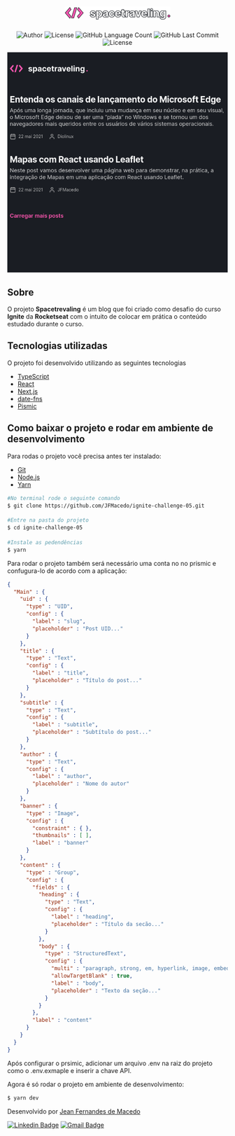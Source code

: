<h1 align="center">
	<img src=".github/logo.png" />
</h1>

<p align="center">
	<img alt="Author" src="https://img.shields.io/badge/Author-Jean%20Fernandes%20de%20Macedo-FF57B2?style=flat" />
	<img alt="License" src="https://img.shields.io/badge/license-MIT-FF57B2?style=flat" />
	<img alt="GitHub Language Count" src="https://img.shields.io/github/languages/count/JFMacedo/
ignite-challenge-05?color=FF57B2&style=flat" />
	<img alt="GitHub Last Commit" src="https://img.shields.io/github/last-commit/JFMacedo/ignite-challenge-05?color=FF57B2&style=flat" />
	<img alt="License" src="https://img.shields.io/badge/status-Conclu%C3%ADdo-FF57B2?style=flat" />
</p>

<div align="center">
	<img src=".github/home.png" />
</div>

## Sobre

O projeto **Spacetrevaling** é um blog que foi criado como desafio do curso **Ignite** da **Rocketseat** com o intuito de colocar em prática o conteúdo estudado durante o curso.

## Tecnologias utilizadas

O projeto foi desenvolvido utilizando as seguintes tecnologias

- [TypeScript](https://www.typescriptlang.org/)
- [React](https://reactjs.org/)
- [Next.js](https://nextjs.org/)
- [date-fns](https://date-fns.org/)
- [Pismic](https://prismic.io/)

## Como baixar o projeto e rodar em ambiente de desenvolvimento

Para rodas o projeto você precisa antes ter instalado:
- [Git](https://git-scm.com/)
- [Node.js](https://nodejs.org/pt-br/)
- [Yarn](https://yarnpkg.com/)

```zsh
#No terminal rode o seguinte comando
$ git clone https://github.com/JFMacedo/ignite-challenge-05.git

#Entre na pasta do projeto
$ cd ignite-challenge-05 

#Instale as pedendências
$ yarn
```

Para rodar o projeto também será necessário uma conta no no prismic e confugura-lo de acordo com a aplicação:

```json
{
  "Main" : {
    "uid" : {
      "type" : "UID",
      "config" : {
        "label" : "slug",
        "placeholder" : "Post UID..."
      }
    },
    "title" : {
      "type" : "Text",
      "config" : {
        "label" : "title",
        "placeholder" : "Título do post..."
      }
    },
    "subtitle" : {
      "type" : "Text",
      "config" : {
        "label" : "subtitle",
        "placeholder" : "Subtítulo do post..."
      }
    },
    "author" : {
      "type" : "Text",
      "config" : {
        "label" : "author",
        "placeholder" : "Nome do autor"
      }
    },
    "banner" : {
      "type" : "Image",
      "config" : {
        "constraint" : { },
        "thumbnails" : [ ],
        "label" : "banner"
      }
    },
    "content" : {
      "type" : "Group",
      "config" : {
        "fields" : {
          "heading" : {
            "type" : "Text",
            "config" : {
              "label" : "heading",
              "placeholder" : "Título da secão..."
            }
          },
          "body" : {
            "type" : "StructuredText",
            "config" : {
              "multi" : "paragraph, strong, em, hyperlink, image, embed, list-item, o-list-item, rtl",
              "allowTargetBlank" : true,
              "label" : "body",
              "placeholder" : "Texto da seção..."
            }
          }
        },
        "label" : "content"
      }
    }
  }
}
```

Após configurar o prsimic, adicionar um arquivo .env na raiz do projeto como o .env.exmaple e inserir a chave API.

Agora é só rodar o projeto em ambiente de desenvolvimento:
```zsh
$ yarn dev
```

Desenvolvido por [Jean Fernandes de Macedo](https://github.com/JFMacedo)

[![Linkedin Badge](https://img.shields.io/badge/-Jean%20Fernandes%20de%20Macedo-0077B5?style=plastic&logo=Linkedin&link=https://www.linkedin.com/in/jfmacedo91/)](https://www.linkedin.com/in/jean-fernandes-de-macedo-b843a3194/) 
[![Gmail Badge](https://img.shields.io/badge/-jfmacedo91@gmail.com-c14438?style=plastic&logo=Gmail&logoColor=white&link=mailto:jfmacedo91@gmail.com)](mailto:jfmacedo91@gmail.com)